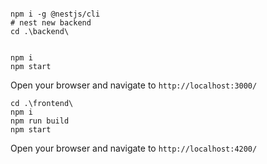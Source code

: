 ```

npm i -g @nestjs/cli
# nest new backend
cd .\backend\


npm i
npm start

```

Open your browser and navigate to `http://localhost:3000/`

```
cd .\frontend\
npm i
npm run build
npm start

```
Open your browser and navigate to `http://localhost:4200/`
